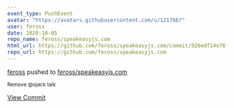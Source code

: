 ```yaml
---
event_type: PushEvent
avatar: "https://avatars.githubusercontent.com/u/121766?"
user: feross
date: 2020-10-05
repo_name: feross/speakeasyjs.com
html_url: https://github.com/feross/speakeasyjs.com/commit/926edf14e76f4d18787bbe41add6c21df4ed27d9
repo_url: https://github.com/feross/speakeasyjs.com
---
```


<a href='https://github.com/feross' target='_blank'>feross</a> pushed to <a href='https://github.com/feross/speakeasyjs.com' target='_blank'>feross/speakeasyjs.com</a>

<small>Remove @ojack talk</small>

<a href='https://github.com/feross/speakeasyjs.com/commit/926edf14e76f4d18787bbe41add6c21df4ed27d9' target='_blank'>View Commit</a>